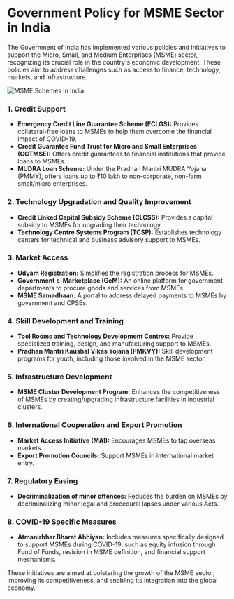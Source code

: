 # Government Policy for MSME Sector in India

The Government of India has implemented various policies and initiatives to support the Micro, Small, and Medium Enterprises (MSME) sector, recognizing its crucial role in the country's economic development. These policies aim to address challenges such as access to finance, technology, markets, and infrastructure.

![MSME Schemes in India](https://www.onendf.com/wp-content/uploads/2023/04/MSME-schemes-in-India.jpg)

### 1. Credit Support

- **Emergency Credit Line Guarantee Scheme (ECLGS):** Provides collateral-free loans to MSMEs to help them overcome the financial impact of COVID-19.
- **Credit Guarantee Fund Trust for Micro and Small Enterprises (CGTMSE):** Offers credit guarantees to financial institutions that provide loans to MSMEs.
- **MUDRA Loan Scheme:** Under the Pradhan Mantri MUDRA Yojana (PMMY), offers loans up to ₹10 lakh to non-corporate, non-farm small/micro enterprises.

### 2. Technology Upgradation and Quality Improvement

- **Credit Linked Capital Subsidy Scheme (CLCSS):** Provides a capital subsidy to MSMEs for upgrading their technology.
- **Technology Centre Systems Program (TCSP):** Establishes technology centers for technical and business advisory support to MSMEs.

### 3. Market Access

- **Udyam Registration:** Simplifies the registration process for MSMEs.
- **Government e-Marketplace (GeM):** An online platform for government departments to procure goods and services from MSMEs.
- **MSME Samadhaan:** A portal to address delayed payments to MSMEs by government and CPSEs.

### 4. Skill Development and Training

- **Tool Rooms and Technology Development Centres:** Provide specialized training, design, and manufacturing support to MSMEs.
- **Pradhan Mantri Kaushal Vikas Yojana (PMKVY):** Skill development programs for youth, including those involved in the MSME sector.

### 5. Infrastructure Development

- **MSME Cluster Development Program:** Enhances the competitiveness of MSMEs by creating/upgrading infrastructure facilities in industrial clusters.

### 6. International Cooperation and Export Promotion

- **Market Access Initiative (MAI):** Encourages MSMEs to tap overseas markets.
- **Export Promotion Councils:** Support MSMEs in international market entry.

### 7. Regulatory Easing

- **Decriminalization of minor offences:** Reduces the burden on MSMEs by decriminalizing minor legal and procedural lapses under various Acts.

### 8. COVID-19 Specific Measures

- **Atmanirbhar Bharat Abhiyan:** Includes measures specifically designed to support MSMEs during COVID-19, such as equity infusion through Fund of Funds, revision in MSME definition, and financial support mechanisms.

These initiatives are aimed at bolstering the growth of the MSME sector, improving its competitiveness, and enabling its integration into the global economy.
